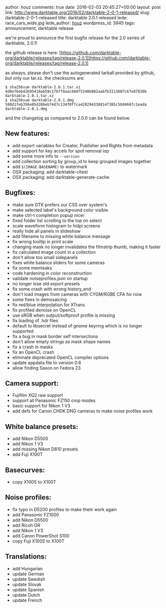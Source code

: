 author: houz
comments: true
date: 2016-02-03 20:45:27+00:00
layout: post
link: http://www.darktable.org/2016/02/darktable-2-0-1-released/
slug: darktable-2-0-1-released
title: darktable 2.0.1 released
lede: race_cars_wide.jpg
lede_author: <a href="https://houz.org/">houz</a>
wordpress_id: 3945
tags: announcement, darktable release

we're proud to announce the first bugfix release for the 2.0 series of darktable, 2.0.1!

the github release is here: [https://github.com/darktable-org/darktable/releases/tag/release-2.0.1](https://github.com/darktable-org/darktable/releases/tag/release-2.0.1)

as always, please don't use the autogenerated tarball provided by github, but only our tar.xz. the checksums are:

    $ sha256sum darktable-2.0.1.tar.xz
    4d0e76eb42b95418ab59c17bff8aac660f5348b082aabfb3113607c67e87830b  darktable-2.0.1.tar.xz
    $ sha256sum darktable-2.0.1.dmg
    580d1feb356e05d206eb74d7c134f0ffca4202943388147385c5b8466fc1eada  darktable-2.0.1.dmg

and the changelog as compared to 2.0.0 can be found below.

## New features:

* add export variables for Creator, Publisher and Rights from metadata
* add support for key accels for spot removal iop
* add some more info to `--version`
* add collection sorting by group_id to keep grouped images together
* add `$(IMAGE.BASENAME)` to watermark
* OSX packaging: add darktable-cltest
* OSX packaging: add darktable-generate-cache

## Bugfixes:

* make sure GTK prefers our CSS over system's
* make selected label's background color visible
* make ctrl-t completion popup nicer
* fixed folder list scrolling to the top on select
* scale waveform histogram to hidpi screens
* really hide all panels in slideshow
* add filename to missing white balance message
* fix wrong tooltip in print scale
* changing mask no longer invalidates the filmstrip thumb, making it faster
* fix calculated image count in a collection
* don't allow too small sidepanels
* fixes white balance sliders for some cameras
* fix some memleaks
* code hardening in color reconstruction
* validate noiseprofiles.json on startup
* no longer lose old export presets
* fix some crash with wrong history_end
* don't load images from cameras with CYGM/RGBE CFA for now
* some fixes in demosaicing
* fix red/blue interpolation for XTrans
* fix profiled denoise on OpenCL
* use sRGB when output/softproof profile is missing
* fix loading of .hdr files
* default to libsecret instead of gnome keyring which is no longer supported
* fix a bug in mask border self intersections
* don't allow empty strings as mask shape names
* fix a crash in masks
* fix an OpenCL crash
* eliminate deprecated OpenCL compiler options
* update appdata file to version 0.6
* allow finding Saxon on Fedora 23

## Camera support:

* Fujifilm XQ2 raw support
* support all Panasonic FZ150 crop modes
* basic support for Nikon 1 V3
* add defs for Canon CHDK DNG cameras to make noise profiles work

## White balance presets:

* add Nikon D5500
* add Nikon 1 V3
* add missing Nikon D810 presets
* add Fuji X100T

## Basecurves:

* copy X100S to X100T

## Noise profiles:

* fix typo in D5200 profiles to make them work again
* add Panasonic FZ1000
* add Nikon D5500
* add Ricoh GR
* add Nikon 1 V3
* add Canon PowerShot S100
* copy Fuji X100S to X100T

## Translations:

* add Hungarian
* update German
* update Swedish
* update Slovak
* update Spanish
* update Dutch
* update French
